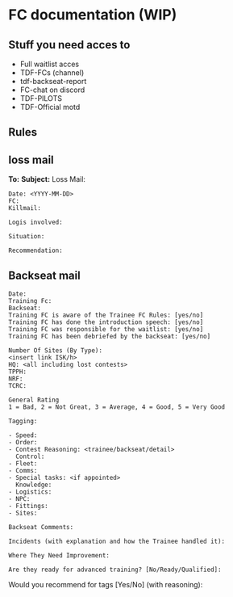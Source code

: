 # FC documentation (WIP)

## Stuff you need acces to

- Full waitlist acces
- TDF-FCs (channel)
- tdf-backseat-report
- FC-chat on discord
- TDF-PILOTS
- TDF-Official motd

## Rules

## loss mail

**To:** <All council members> <Name of pilot> 
**Subject:** Loss Mail: <Name of pilot>

```
Date: <YYYY-MM-DD>
FC:
Killmail:

Logis involved:

Situation:

Recommendation:
```

## Backseat mail

```
Date:
Training Fc:
Backseat:
Training FC is aware of the Trainee FC Rules: [yes/no]
Training FC has done the introduction speech: [yes/no]
Training FC was responsible for the waitlist: [yes/no]
Training FC has been debriefed by the backseat: [yes/no]

Number Of Sites (By Type):
<insert link ISK/h>
HQ: <all including lost contests>
TPPH:
NRF:
TCRC:

General Rating
1 = Bad, 2 = Not Great, 3 = Average, 4 = Good, 5 = Very Good

Tagging:

- Speed:
- Order:
- Contest Reasoning: <trainee/backseat/detail>
  Control:
- Fleet:
- Comms:
- Special tasks: <if appointed>
  Knowledge:
- Logistics:
- NPC:
- Fittings:
- Sites:

Backseat Comments:

Incidents (with explanation and how the Trainee handled it):

Where They Need Improvement:

Are they ready for advanced training? [No/Ready/Qualified]:
```

Would you recommend for tags [Yes/No] (with reasoning):

